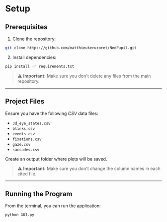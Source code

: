 # Setup

## Prerequisites

1. Clone the repository:
```sh
git clone https://github.com/matthieukeruzoret/NeoPupil.git
```

2. Install dependencies:
```sh
pip install -r requirements.txt
```

> ⚠️ **Important:** Make sure you don't delete any files from the main repository.

---

## Project Files

Ensure you have the following *CSV* data files:

- `3d_eye_states.csv`
- `blinks.csv`
- `events.csv`
- `fixations.csv`
- `gaze.csv`
- `saccades.csv`

Create an output folder where plots will be saved.  

> ⚠️ **Important:** Make sure you don't change the column names in each cited file.

---

## Running the Program

From the terminal, you can run the application:
```sh
python GUI.py
```
